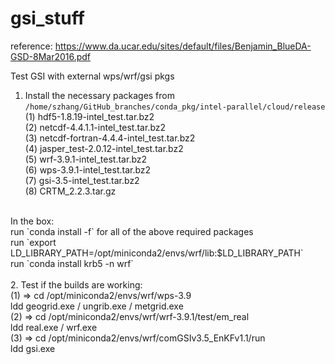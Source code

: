 # gsi_stuff
reference:
https://www.da.ucar.edu/sites/default/files/Benjamin_BlueDA-GSD-8Mar2016.pdf

Test GSI with external wps/wrf/gsi pkgs
1. Install the necessary packages from `/home/szhang/GitHub_branches/conda_pkg/intel-parallel/cloud/release` <br />
(1) hdf5-1.8.19-intel_test.tar.bz2 <br />
(2) netcdf-4.4.1.1-intel_test.tar.bz2 <br />
(3) netcdf-fortran-4.4.4-intel_test.tar.bz2 <br />
(4) jasper_test-2.0.12-intel_test.tar.bz2 <br />
(5) wrf-3.9.1-intel_test.tar.bz2 <br />
(6) wps-3.9.1-intel_test.tar.bz2 <br />
(7) gsi-3.5-intel_test.tar.bz2 <br />
(8) CRTM_2.2.3.tar.gz <br />
<br />
In the box: <br />
   run `conda install -f` for all of the above required packages <br />
   run `export LD_LIBRARY_PATH=/opt/miniconda2/envs/wrf/lib:$LD_LIBRARY_PATH` <br />
   run `conda install krb5 -n wrf` <br />
<br />
2. Test if the builds are working: <br />
(1) => cd /opt/miniconda2/envs/wrf/wps-3.9 <br />
    ldd geogrid.exe / ungrib.exe / metgrid.exe <br />
(2) => cd /opt/miniconda2/envs/wrf/wrf-3.9.1/test/em_real <br />
    ldd real.exe / wrf.exe <br />
(3) => cd /opt/miniconda2/envs/wrf/comGSIv3.5_EnKFv1.1/run <br />
    ldd gsi.exe <br />





